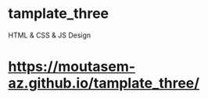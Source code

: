 # tamplate_three
HTML  &amp;  CSS &amp;  JS Design 

# https://moutasem-az.github.io/tamplate_three/

